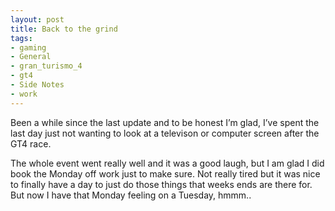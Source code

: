 ```yaml
---
layout: post
title: Back to the grind
tags:
- gaming
- General
- gran_turismo_4
- gt4
- Side Notes
- work
---
```


Been a while since the last update and to be honest I’m glad, I’ve spent the last day just not wanting to look at a televison or computer screen after the GT4 race.

The whole event went really well and it was a good laugh, but I am glad I did book the Monday off work just to make sure. Not really tired but it was nice to finally have a day to just do those things that weeks ends are there for. But now I have that Monday feeling on a Tuesday, hmmm..
